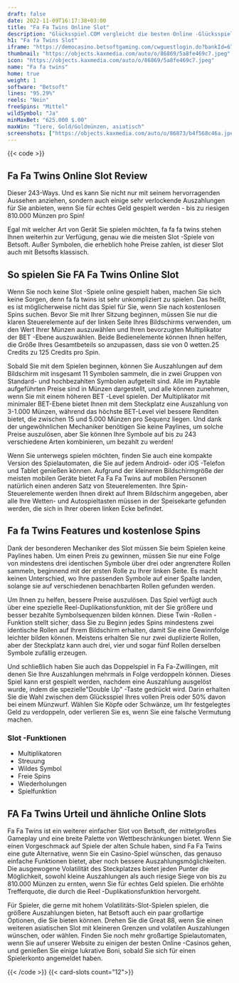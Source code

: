```yaml
---
draft: false
date: 2022-11-09T16:17:38+03:00
title: "Fa Fa Twins Online Slot"
description: "Glücksspiel.COM vergleicht die besten Online -Glücksspiel -Sites und -spiele der Kanada.  Unabhängige Produktbewertungen und exklusive Anmeldeangebote. Jetzt spielen!"
h1: "Fa fa Twins Slot"
iframe: "https://democasino.betsoftgaming.com/cwguestlogin.do?bankId=675&CDN=AUTO&gameId=692"
thumbnail: "https://objects.kaxmedia.com/auto/o/86869/5a8fe469c7.jpeg"
icon: "https://objects.kaxmedia.com/auto/o/86869/5a8fe469c7.jpeg"
name: "Fa fa twins"
home: true
weight: 1
software: "Betsoft"
lines: "95.29%"
reels: "Nein"
freeSpins: "Mittel"
wildSymbol: "Ja"
minMaxBet: "625.000 $.00"
maxWin: "Tiere, Gold/Goldmünzen, asiatisch"
screenshots: ["https://objects.kaxmedia.com/auto/o/86873/b4f568c46a.jpeg"]
---
```


{{< code >}}<h2>Fa Fa Twins Online Slot Review</h2><p>Dieser 243-Ways. Und es kann Sie nicht nur mit seinem hervorragenden Aussehen anziehen, sondern auch einige sehr verlockende Auszahlungen für Sie anbieten, wenn Sie für echtes Geld gespielt werden - bis zu riesigen 810.000 Münzen pro Spin!</p><p>Egal mit welcher Art von Gerät Sie spielen möchten, fa fa fa twins stehen Ihnen weiterhin zur Verfügung, genau wie die meisten Slot -Spiele von Betsoft. Außer Symbolen, die erheblich hohe Preise zahlen, ist dieser Slot auch mit Betsofts klassisch.</p><h2>So spielen Sie FA Fa Twins Online Slot</h2><p>Wenn Sie noch keine Slot -Spiele online gespielt haben, machen Sie sich keine Sorgen, denn fa fa twins ist sehr unkompliziert zu spielen. Das heißt, es ist möglicherweise nicht das Spiel für Sie, wenn Sie nach kostenlosen Spins suchen. Bevor Sie mit Ihrer Sitzung beginnen, müssen Sie nur die klaren Steuerelemente auf der linken Seite Ihres Bildschirms verwenden, um den Wert Ihrer Münzen auszuwählen und Ihren bevorzugten Multiplikator der BET -Ebene auszuwählen. Beide Bedienelemente können Ihnen helfen, die Größe Ihres Gesamtbeteils so anzupassen, dass sie von 0 wetten.25 Credits zu 125 Credits pro Spin.</p><p>Sobald Sie mit dem Spielen beginnen, können Sie Auszahlungen auf dem Bildschirm mit insgesamt 11 Symbolen sammeln, die in zwei Gruppen von Standard- und hochbezahlten Symbolen aufgeteilt sind. Alle im Paytable aufgeführten Preise sind in Münzen dargestellt, und alle können zunehmen, wenn Sie mit einem höheren BET -Level spielen. Der Multiplikator mit minimaler BET-Ebene bietet Ihnen mit dem Steckplatz eine Auszahlung von 3-1.000 Münzen, während das höchste BET-Level viel bessere Renditen bietet, die zwischen 15 und 5.000 Münzen pro Sequenz liegen. Und dank der ungewöhnlichen Mechaniker benötigen Sie keine Paylines, um solche Preise auszulösen, aber Sie können Ihre Symbole auf bis zu 243 verschiedene Arten kombinieren, um bezahlt zu werden!</p><p>Wenn Sie unterwegs spielen möchten, finden Sie auch eine kompakte Version des Spielautomaten, die Sie auf jedem Android- oder iOS -Telefon und Tablet genießen können. Aufgrund der kleineren Bildschirmgröße der meisten mobilen Geräte bietet Fa Fa Fa Twins auf mobilen Personen natürlich einen anderen Satz von Steuerelementen. Ihre Spin-Steuerelemente werden Ihnen direkt auf Ihrem Bildschirm angegeben, aber alle Ihre Wetten- und Autospieltasten müssen in der Speisekarte gefunden werden, die sich in Ihrer oberen linken Ecke befindet.</p><h2>Fa fa Twins Features und kostenlose Spins</h2><p>Dank der besonderen Mechaniker des Slot müssen Sie beim Spielen keine Paylines haben. Um einen Preis zu gewinnen, müssen Sie nur eine Folge von mindestens drei identischen Symbole über drei oder angrenztere Rollen sammeln, beginnend mit der ersten Rolle zu Ihrer linken Seite. Es macht keinen Unterschied, wo Ihre passenden Symbole auf einer Spalte landen, solange sie auf verschiedenen benachbarten Rollen gefunden werden.</p><p>Um Ihnen zu helfen, bessere Preise auszulösen. Das Spiel verfügt auch über eine spezielle Reel-Duplikationsfunktion, mit der Sie größere und besser bezahlte Symbolsequenzen bilden können. Diese Twin -Rollen -Funktion stellt sicher, dass Sie zu Beginn jedes Spins mindestens zwei identische Rollen auf Ihrem Bildschirm erhalten, damit Sie eine Gewinnfolge leichter bilden können. Meistens erhalten Sie nur zwei duplizierte Rollen, aber der Steckplatz kann auch drei, vier und sogar fünf Rollen derselben Symbole zufällig erzeugen.</p><p>Und schließlich haben Sie auch das Doppelspiel in Fa Fa-Zwillingen, mit denen Sie Ihre Auszahlungen mehrmals in Folge verdoppeln können. Dieses Spiel kann erst gespielt werden, nachdem eine Auszahlung ausgelöst wurde, indem die spezielle"Double Up" -Taste gedrückt wird. Darin erhalten Sie die Wahl zwischen dem Glücksspiel Ihres vollen Preis oder 50% davon bei einem Münzwurf. Wählen Sie Köpfe oder Schwänze, um Ihr festgelegtes Geld zu verdoppeln, oder verlieren Sie es, wenn Sie eine falsche Vermutung machen.</p><h3>
Slot -Funktionen</h3><ul>
<li></span>
Multiplikatoren</li>
<li></span>
Streuung</li>
<li></span>
Wildes Symbol</li>
<li></span>
Freie Spins</li>
<li></span>
Wiederholungen</li>
<li></span>
Spielfunktion</li></ul><h2>FA Fa Twins Urteil und ähnliche Online Slots</h2><p>Fa Fa Twins ist ein weiterer einfacher Slot von Betsoft, der mittelgroßes Gameplay und eine breite Palette von Wettbeschränkungen bietet. Wenn Sie einen Vorgeschmack auf Spiele der alten Schule haben, sind Fa Fa Twins eine gute Alternative, wenn Sie ein Casino-Spiel wünschen, das genauso einfache Funktionen bietet, aber noch bessere Auszahlungsmöglichkeiten. Die ausgewogene Volatilität des Steckplatzes bietet jeden Punter die Möglichkeit, sowohl kleine Auszahlungen als auch riesige Siege von bis zu 810.000 Münzen zu ernten, wenn Sie für echtes Geld spielen. Die erhöhte Trefferquote, die durch die Reel -Duplikationsfunktion hervorgeht.</p><p>Für Spieler, die gerne mit hohem Volatilitäts-Slot-Spielen spielen, die größere Auszahlungen bieten, hat Betsoft auch ein paar großartige Optionen, die Sie bieten können. Drehen Sie die Great 88, wenn Sie einen weiteren asiatischen Slot mit kleineren Grenzen und volatilen Auszahlungen wünschen, oder wählen. Finden Sie noch mehr großartige Spielautomaten, wenn Sie auf unserer Website zu einigen der besten Online -Casinos gehen, und genießen Sie einige lukrative Boni, sobald Sie sich für einen Spielerkonto angemeldet haben.</p>{{< /code >}}
{{< card-slots count="12">}}